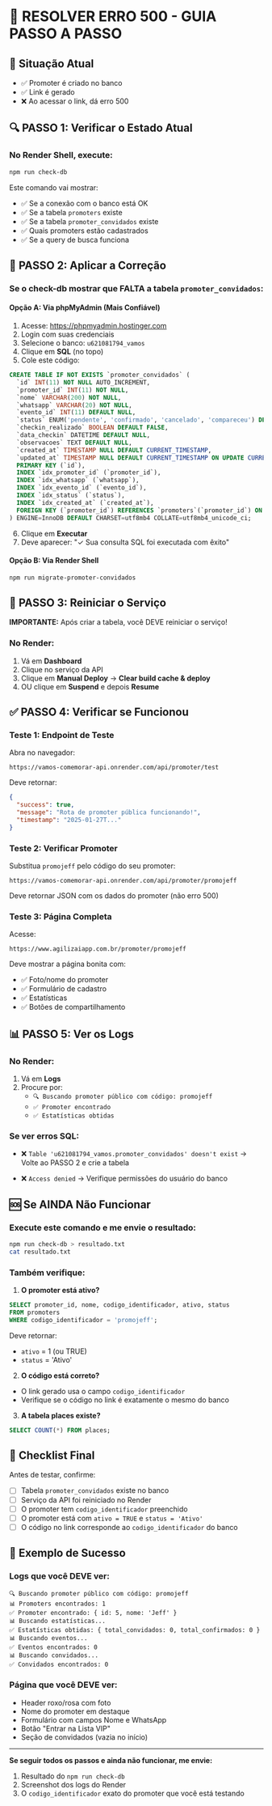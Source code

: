 # 🚨 RESOLVER ERRO 500 - GUIA PASSO A PASSO

## 📍 Situação Atual
- ✅ Promoter é criado no banco
- ✅ Link é gerado
- ❌ Ao acessar o link, dá erro 500

## 🔍 PASSO 1: Verificar o Estado Atual

### No Render Shell, execute:
```bash
npm run check-db
```

Este comando vai mostrar:
- ✅ Se a conexão com o banco está OK
- ✅ Se a tabela `promoters` existe
- ✅ Se a tabela `promoter_convidados` existe
- ✅ Quais promoters estão cadastrados
- ✅ Se a query de busca funciona

## 🔧 PASSO 2: Aplicar a Correção

### Se o check-db mostrar que FALTA a tabela `promoter_convidados`:

#### **Opção A: Via phpMyAdmin (Mais Confiável)**

1. Acesse: https://phpmyadmin.hostinger.com
2. Login com suas credenciais
3. Selecione o banco: `u621081794_vamos`
4. Clique em **SQL** (no topo)
5. Cole este código:

```sql
CREATE TABLE IF NOT EXISTS `promoter_convidados` (
  `id` INT(11) NOT NULL AUTO_INCREMENT,
  `promoter_id` INT(11) NOT NULL,
  `nome` VARCHAR(200) NOT NULL,
  `whatsapp` VARCHAR(20) NOT NULL,
  `evento_id` INT(11) DEFAULT NULL,
  `status` ENUM('pendente', 'confirmado', 'cancelado', 'compareceu') DEFAULT 'pendente',
  `checkin_realizado` BOOLEAN DEFAULT FALSE,
  `data_checkin` DATETIME DEFAULT NULL,
  `observacoes` TEXT DEFAULT NULL,
  `created_at` TIMESTAMP NULL DEFAULT CURRENT_TIMESTAMP,
  `updated_at` TIMESTAMP NULL DEFAULT CURRENT_TIMESTAMP ON UPDATE CURRENT_TIMESTAMP,
  PRIMARY KEY (`id`),
  INDEX `idx_promoter_id` (`promoter_id`),
  INDEX `idx_whatsapp` (`whatsapp`),
  INDEX `idx_evento_id` (`evento_id`),
  INDEX `idx_status` (`status`),
  INDEX `idx_created_at` (`created_at`),
  FOREIGN KEY (`promoter_id`) REFERENCES `promoters`(`promoter_id`) ON DELETE CASCADE
) ENGINE=InnoDB DEFAULT CHARSET=utf8mb4 COLLATE=utf8mb4_unicode_ci;
```

6. Clique em **Executar**
7. Deve aparecer: "✓ Sua consulta SQL foi executada com êxito"

#### **Opção B: Via Render Shell**

```bash
npm run migrate-promoter-convidados
```

## 🔄 PASSO 3: Reiniciar o Serviço

**IMPORTANTE:** Após criar a tabela, você DEVE reiniciar o serviço!

### No Render:
1. Vá em **Dashboard**
2. Clique no serviço da API
3. Clique em **Manual Deploy** → **Clear build cache & deploy**
4. OU clique em **Suspend** e depois **Resume**

## ✅ PASSO 4: Verificar se Funcionou

### Teste 1: Endpoint de Teste
Abra no navegador:
```
https://vamos-comemorar-api.onrender.com/api/promoter/test
```

Deve retornar:
```json
{
  "success": true,
  "message": "Rota de promoter pública funcionando!",
  "timestamp": "2025-01-27T..."
}
```

### Teste 2: Verificar Promoter
Substitua `promojeff` pelo código do seu promoter:
```
https://vamos-comemorar-api.onrender.com/api/promoter/promojeff
```

Deve retornar JSON com os dados do promoter (não erro 500)

### Teste 3: Página Completa
Acesse:
```
https://www.agilizaiapp.com.br/promoter/promojeff
```

Deve mostrar a página bonita com:
- ✅ Foto/nome do promoter
- ✅ Formulário de cadastro
- ✅ Estatísticas
- ✅ Botões de compartilhamento

## 📊 PASSO 5: Ver os Logs

### No Render:
1. Vá em **Logs**
2. Procure por:
   - `🔍 Buscando promoter público com código: promojeff`
   - `✅ Promoter encontrado`
   - `✅ Estatísticas obtidas`

### Se ver erros SQL:
- ❌ `Table 'u621081794_vamos.promoter_convidados' doesn't exist`
  → Volte ao PASSO 2 e crie a tabela

- ❌ `Access denied`
  → Verifique permissões do usuário do banco

## 🆘 Se AINDA Não Funcionar

### Execute este comando e me envie o resultado:
```bash
npm run check-db > resultado.txt
cat resultado.txt
```

### Também verifique:

1. **O promoter está ativo?**
```sql
SELECT promoter_id, nome, codigo_identificador, ativo, status 
FROM promoters 
WHERE codigo_identificador = 'promojeff';
```

Deve retornar:
- `ativo` = 1 (ou TRUE)
- `status` = 'Ativo'

2. **O código está correto?**
- O link gerado usa o campo `codigo_identificador`
- Verifique se o código no link é exatamente o mesmo do banco

3. **A tabela places existe?**
```sql
SELECT COUNT(*) FROM places;
```

## 📝 Checklist Final

Antes de testar, confirme:

- [ ] Tabela `promoter_convidados` existe no banco
- [ ] Serviço da API foi reiniciado no Render
- [ ] O promoter tem `codigo_identificador` preenchido
- [ ] O promoter está com `ativo = TRUE` e `status = 'Ativo'`
- [ ] O código no link corresponde ao `codigo_identificador` do banco

## 🎯 Exemplo de Sucesso

### Logs que você DEVE ver:
```
🔍 Buscando promoter público com código: promojeff
📊 Promoters encontrados: 1
✅ Promoter encontrado: { id: 5, nome: 'Jeff' }
📊 Buscando estatísticas...
✅ Estatísticas obtidas: { total_convidados: 0, total_confirmados: 0 }
📊 Buscando eventos...
✅ Eventos encontrados: 0
📊 Buscando convidados...
✅ Convidados encontrados: 0
```

### Página que você DEVE ver:
- Header roxo/rosa com foto
- Nome do promoter em destaque
- Formulário com campos Nome e WhatsApp
- Botão "Entrar na Lista VIP"
- Seção de convidados (vazia no início)

---

**Se seguir todos os passos e ainda não funcionar, me envie:**
1. Resultado do `npm run check-db`
2. Screenshot dos logs do Render
3. O `codigo_identificador` exato do promoter que você está testando





